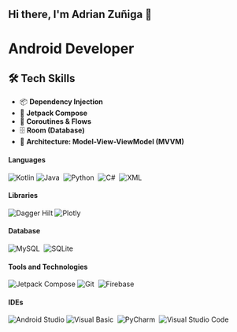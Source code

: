## Hi there, I'm Adrian Zuñiga 👋

# Android Developer

## 🛠️ Tech Skills

- 📦 **Dependency Injection**
- 🧩 **Jetpack Compose**
- 🔄 **Coroutines & Flows**
- 🗄️ **Room (Database)**
- 🧱 **Architecture: Model-View-ViewModel (MVVM)**

#### Languages
![Kotlin]()
![Java](https://img.shields.io/badge/Java-ED8B00?style=for-the-badge&logo=java&logoColor=white)&nbsp;
![Python](https://img.shields.io/badge/Python-3776AB?style=for-the-badge&logo=python&logoColor=white)&nbsp;
![C#]()&nbsp;
![XML]()

#### Libraries

![Dagger Hilt]()
![Plotly](https://img.shields.io/badge/Plotly-%233F4F75.svg?style=for-the-badge&logo=plotly&logoColor=white)


#### Database

![MySQL](https://img.shields.io/badge/MySQL-00000F?style=for-the-badge&logo=mysql&logoColor=white)&nbsp;
![SQLite]()

#### Tools and Technologies

![Jetpack Compose]()
![Git](https://img.shields.io/badge/GIT-E44C30?style=for-the-badge&logo=git&logoColor=white)&nbsp;
![Firebase]()

#### IDEs

![Android Studio]()
![Visual Basic]()&nbsp;
![PyCharm](https://img.shields.io/badge/pycharm-143?style=for-the-badge&logo=pycharm&logoColor=black&color=black&labelColor=green)&nbsp;
![Visual Studio Code](https://img.shields.io/badge/Visual%20Studio%20Code-0078d7.svg?style=for-the-badge&logo=visual-studio-code&logoColor=white)&nbsp;
